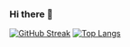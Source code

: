 ### Hi there 👋


[![GitHub Streak](https://github-readme-streak-stats.herokuapp.com/?user=alexiscenriquez&theme=synthwave)](https://git.io/streak-stats)
[![Top Langs](https://github-readme-stats.vercel.app/api/top-langs/?username=alexiscenriquez)](https://github.com/anuraghazra/github-readme-stats)

<!--
**alexiscenriquez/alexiscenriquez** is a ✨ _special_ ✨ repository because its `README.md` (this file) appears on your GitHub profile.

Here are some ideas to get you started:

- 🔭 I’m currently working on ...
- 🌱 I’m currently learning ...
- 👯 I’m looking to collaborate on ...
- 🤔 I’m looking for help with ...
- 💬 Ask me about ...
- 📫 How to reach me: ...
- 😄 Pronouns: ...
- ⚡ Fun fact: ...
-->
